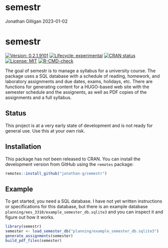 semestr
================
Jonathan Gilligan
2023-01-02

<!-- README.md is generated from README.Rmd. Please edit that file -->

# semestr

<!-- badges: start -->

[![Version:
0.2.1.9101](https://img.shields.io/github/r-package/v/jonathan-g/semestr?label=version)](https://github.com/jonathan-g/semestr/releases/tag/v0.2.1.9101)
[![Lifecycle:
experimental](https://img.shields.io/badge/lifecycle-experimental-orange.svg)](https://www.tidyverse.org/lifecycle/#experimental)
[![CRAN
status](https://www.r-pkg.org/badges/version/semestr)](https://CRAN.R-project.org/package=semestr)
[![License:
MIT](https://img.shields.io/badge/License-MIT-yellow.svg)](https://opensource.org/licenses/MIT)
[![R-CMD-check](https://github.com/jonathan-g/semestr/workflows/R-CMD-check/badge.svg)](https://github.com/jonathan-g/semestr/actions)
<!-- badges: end -->

The goal of semestr is to manage a syllabus for a university course. The
package uses a SQL database with a schedule of reading, homework, and
laboratory assignments and due dates, exams, holidays, etc. There are
functions for generating content for a HUGO-based web site with the
semester schedule and the assignents, as well as PDF copies of the
assignments and a full syllabus.

## Status

This project is at a very early state of development and is not ready
for general use. Use this at your own risk.

## Installation

This package has not been released to CRAN. You can install the
development version from GitHub using the `remotes` package:

``` r
remotes::install_github("jonathan-g/semestr")
```

## Example

To get started, you need a SQL database. I have not yet written
instructions or specifications for this database, but there is an
example database `planning/ees_3310/example_semester_db.sqlite3` and you
can inspect it and figure out how it works.

``` r
library(semestr)
semester <- load_semester_db("planning/example_semester_db.sqlite3")
generate_assignments(semester)
build_pdf_files(semester)
```

